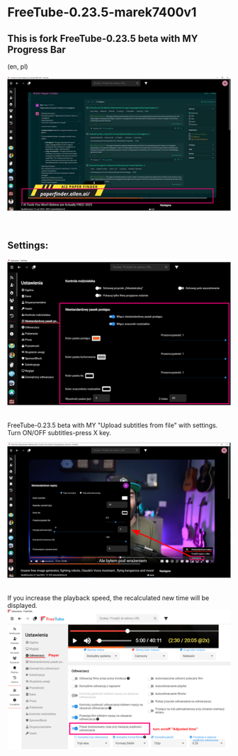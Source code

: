 # FreeTube-0.23.5-marek7400v1

## This is fork FreeTube-0.23.5 beta with MY Progress Bar

(en, pl)

![freetube-marek7400.jpg](images/freetube-marek7400.jpg)
<br>
<br>
<br>
## Settings:
![settings.png](images/settings.png)
<br>
<br>
<br>
FreeTube-0.23.5 beta with MY "Upload subtitles from file" with settings. Turn ON/OFF subtitles-press X key.

![v3](images/v3.jpg)
<br>
<br>
<br>
If you increase the playback speed, the recalculated new time will be displayed.
![time](images/time.jpg)
